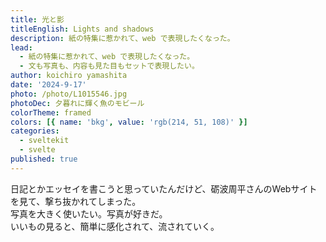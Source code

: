 ```yaml
---
title: 光と影
titleEnglish: Lights and shadows
description: 紙の特集に惹かれて、web で表現したくなった。
lead:
  - 紙の特集に惹かれて、web で表現したくなった。
  - 文も写真も、内容も見た目もセットで表現したい。
author: koichiro yamashita
date: '2024-9-17'
photo: /photo/L1015546.jpg
photoDec: 夕暮れに輝く魚のモビール
colorTheme: framed
colors: [{ name: 'bkg', value: 'rgb(214, 51, 108)' }]
categories:
  - sveltekit
  - svelte
published: true
---
```


日記とかエッセイを書こうと思っていたんだけど、砺波周平さんのWebサイトを見て、撃ち抜かれてしまった。  
写真を大きく使いたい。写真が好きだ。  
いいもの見ると、簡単に感化されて、流されていく。
